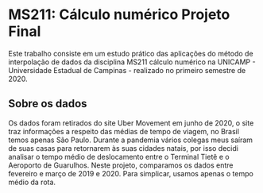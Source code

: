 # MS211: Cálculo numérico Projeto Final
Este trabalho consiste em um estudo prático das aplicações do método de interpolação de dados da disciplina MS211 cálculo numérico na UNICAMP - Universidade Estadual de Campinas - realizado no primeiro semestre de 2020.
## Sobre os dados
Os dados foram retirados do site Uber Movement em junho de 2020, o site traz informações a respeito das médias de tempo de viagem, no Brasil temos apenas São Paulo. Durante a pandemia vários colegas meus saíram de suas casas para retornarem às suas cidades natais, por isso decidi analisar o tempo médio de deslocamento entre o Terminal Tietê e o Aeroporto de Guarulhos.
Neste projeto, comparamos os dados entre fevereiro e março de 2019 e 2020. Para simplicar, usamos apenas o tempo médio da rota.
